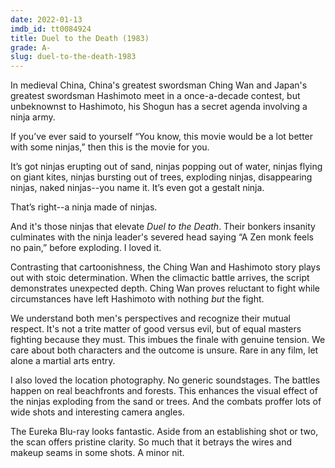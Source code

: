 ```yaml
---
date: 2022-01-13
imdb_id: tt0084924
title: Duel to the Death (1983)
grade: A-
slug: duel-to-the-death-1983
---
```


In medieval China, China's greatest swordsman Ching Wan and Japan's greatest swordsman Hashimoto meet in a once-a-decade contest, but unbeknownst to Hashimoto, his Shogun has a secret agenda involving a ninja army.

<!-- end -->

If you’ve ever said to yourself “You know, this movie would be a lot better with some ninjas,” then this is the movie for you.

It’s got ninjas erupting out of sand, ninjas popping out of water, ninjas flying on giant kites, ninjas bursting out of trees, exploding ninjas, disappearing ninjas, naked ninjas--you name it. It’s even got a gestalt ninja.

That’s right--a ninja made of ninjas.

And it's those ninjas that elevate _Duel to the Death_. Their bonkers insanity culminates with the ninja leader's severed head saying “A Zen monk feels no pain,” before exploding. I loved it.

Contrasting that cartoonishness, the Ching Wan and Hashimoto story plays out with stoic determination. When the climactic battle arrives, the script demonstrates unexpected depth. Ching Wan proves reluctant to fight while circumstances have left Hashimoto with nothing _but_ the fight.

We understand both men's perspectives and recognize their mutual respect. It's not a trite matter of good versus evil, but of equal masters fighting because they must. This imbues the finale with genuine tension. We care about both characters and the outcome is unsure. Rare in any film, let alone a martial arts entry.

I also loved the location photography. No generic soundstages. The battles happen on real beachfronts and forests. This enhances the visual effect of the ninjas exploding from the sand or trees. And the combats proffer lots of wide shots and interesting camera angles.

The Eureka Blu-ray looks fantastic. Aside from an establishing shot or two, the scan offers pristine clarity. So much that it betrays the wires and makeup seams in some shots. A minor nit.
